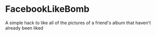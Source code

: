 FacebookLikeBomb
================

A simple hack to like all of the pictures of a friend's album that haven't already been liked